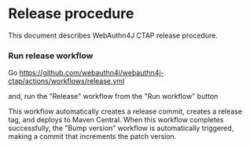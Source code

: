 # Release procedure

This document describes WebAuthn4J CTAP release procedure.

### Run release workflow

Go https://github.com/webauthn4j/webauthn4j-ctap/actions/workflows/release.yml

and, run the "Release" workflow from the "Run workflow" button

This workflow automatically creates a release commit, creates a release tag, and deploys to Maven Central.
When this workflow completes successfully, the "Bump version" workflow is automatically triggered, making a commit that increments the patch version.

